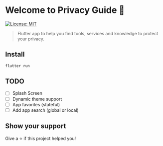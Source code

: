 # Welcome to Privacy Guide 👋
[![License: MIT](https://img.shields.io/badge/License-MIT-yellow.svg)](#)

> Flutter app to help you find tools, services and knowledge to protect your privacy.

## Install

```sh
flutter run
```
## TODO

- [ ] Splash Screen
- [ ] Dynamic theme support
- [ ] App favorites (stateful)
- [ ] Add app search (global or local)

## Show your support

Give a ⭐️ if this project helped you!

